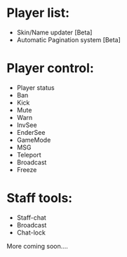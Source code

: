 # Player list:
  - Skin/Name updater [Beta]
  - Automatic Pagination system [Beta]

# Player control:
  - Player status
  - Ban
  - Kick
  - Mute
  - Warn
  - InvSee
  - EnderSee
  - GameMode
  - MSG
  - Teleport
  - Broadcast
  - Freeze

# Staff tools:
  - Staff-chat
  - Broadcast
  - Chat-lock

More coming soon....
